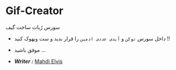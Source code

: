 # Gif-Creator
سورس رُبات ساخت گیف
 
 - داخل سورس <code>توکن</code> و <code>آیدی عددی ادمین</code> را قرار بدید و ست وبهوک کنید !!
 
 - موفق باشید ...

- ***Writer :*** [Mahdi Elvis](https://t.me/Mahdi_Elvis)
